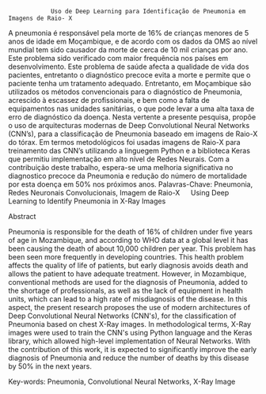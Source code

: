 				Uso de Deep Learning para Identificação de Pneumonia em Imagens de Raio- X

A pneumonia é responsável pela morte de 16% de crianças menores de 5 anos de idade em Moçambique, e de acordo com os dados da OMS ao nível mundial tem sido causador da morte de cerca de 10 mil crianças por ano. Este problema sido verificado com maior frequência nos países em desenvolvimento. Este problema de saúde afecta a qualidade de vida dos pacientes, entretanto o diagnóstico precoce evita a morte e permite que o paciente tenha um tratamento adequado. Entretanto, em Moçambique são utilizados os métodos convencionais para o diagnóstico de Pneumonia, acrescido à escassez de profissionais, e bem como a falta de equipamentos nas unidades sanitárias, o que pode levar a uma alta taxa de erro de diagnóstico da doença. Nesta vertente a presente pesquisa, propõe o uso de arquitecturas modernas de Deep Convolutional Neural Networks (CNN’s), para a classificação de Pneumonia baseado em imagens de Raio-X do tórax.  Em termos metodológicos foi usadas imagens de Raio-X para treinamento das CNN’s utilizando a linguegem Python e a biblioteca Keras que permitiu implementação em alto nível de Redes Neurais. Com a contribuição deste trabalho, espera-se uma melhoria significativa no diagnostico precoce da Pneumonia e redução do número de mortalidade por esta doença em 50% nos próximos anos.
Palavras-Chave: Pneumonia, Redes Neuronais Convolucionais, Imagem de Raio-X
 
					Using Deep Learning to Identify Pneumonia in X-Ray Images


Abstract

Pneumonia is responsible for the death of 16% of children under five years of age in Mozambique, and according to WHO data at a global level it has been causing the death of about 10,000 children per year. This problem has been seen more frequently in developing countries. This health problem affects the quality of life of patients, but early diagnosis avoids death and allows the patient to have adequate treatment. However, in Mozambique, conventional methods are used for the diagnosis of Pneumonia, added to the shortage of professionals, as well as the lack of equipment in health units, which can lead to a high rate of misdiagnosis of the disease. In this aspect, the present research proposes the use of modern architectures of Deep Convolutional Neural Networks (CNN's), for the classification of Pneumonia based on chest X-Ray images.  In methodological terms, X-Ray images were used to train the CNN's using Python language and the Keras library, which allowed high-level implementation of Neural Networks. With the contribution of this work, it is expected to significantly improve the early diagnosis of Pneumonia and reduce the number of deaths by this disease by 50% in the next years.

Key-words: Pneumonia, Convolutional Neural Networks, X-Ray Image
